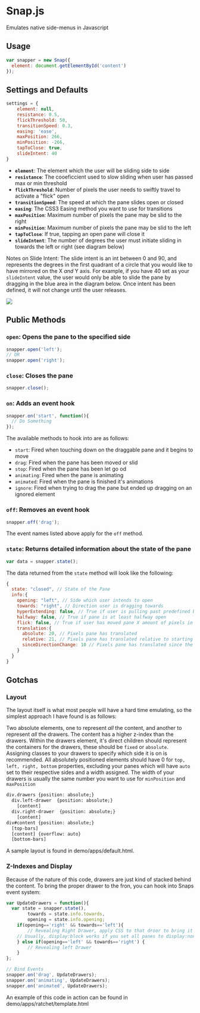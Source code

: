Snap.js
=======

Emulates native side-menus in Javascript


## Usage

```javascript
var snapper = new Snap({
  element: document.getElementById('content')
});
```

## Settings and Defaults
```javascript
settings = {
    element: null,
    resistance: 0.5,
    flickThreshold: 50,
    transitionSpeed: 0.3,
    easing: 'ease',
    maxPosition: 266,
    minPosition: -266,
    tapToClose: true,
    slideIntent: 40
}
```

* **`element`**: The element which the user will be sliding side to side
* **`resistance`**: The cooeficcient used to slow sliding when user has passed max or min threshold
* **`flickThreshold`**: Number of pixels the user needs to swiftly travel to activate a "flick" open
* **`transitionSpeed`**: The speed at which the pane slides open or closed
* **`easing`**: The CSS3 Easing method you want to use for transitions
* **`maxPosition`**: Maximum number of pixels the pane may be slid to the right
* **`minPosition`**: Maximum number of pixels the pane may be slid to the left
* **`tapToClose`**: If true, tapping an open pane will close it
* **`slideIntent`**: The number of degrees the user must initiate sliding in towards the left or right (see diagram below)

Notes on Slide Intent: The slide intent is an int between 0 and 90, and represents the degrees in the first quadrant of a circle that you would like to have mirrored on the X *and* Y axis. For example, if you have 40 set as your `slideIntent` value, the user would only be able to slide the pane by dragging in the blue area in the diagram below. Once intent has been defined, it will not change until the user releases.

<img src="http://i.imgur.com/uG2CNR8.png">


## Public Methods

### `open`: Opens the pane to the specified side

```javascript
snapper.open('left');
// OR
snapper.open('right');
```

### `close`: Closes the pane

```javascript
snapper.close();
```

### `on`: Adds an event hook

```javascript
snapper.on('start', function(){
  // Do Something
});
```
The available methods to hook into are as follows:

* `start`: Fired when touching down on the draggable pane and it begins to move
* `drag`: Fired when the pane has been moved or slid
* `stop`: Fired when the pane has been let go od
* `animating`: Fired when the pane is animating
* `animated`: Fired when the pane is finished it's animations
* `ignore`: Fired when trying to drag the pane but ended up dragging on an ignored element

### `off`: Removes an event hook

```javascript
snapper.off('drag');
```
The event names listed above apply for the `off` method.


### `state`: Returns detailed information about the state of the pane

```javascript
var data = snapper.state();
```
The data returned from the `state` method will look like the following:

```javascript
{
  state: "closed", // State of the Pane
  info:{
    opening: "left", // Side which user intends to open
    towards: "right", // Direction user is dragging towards
    hyperExtending: false, // True if user is pulling past predefined bounds
    halfway: false, // True if pane is at least halfway open
    flick: false, // True if user has moved pane X amount of pixels in the open/close direction without changing directions
    translation:{
      absolute: 20, // Pixels pane has translated
      relative: 21, // Pixels pane has translated relative to starting translation
      sinceDirectionChange: 10 // Pixels pane has translated since the direction of the pane has changed
    }
  }
} 
```

## Gotchas

### Layout
The layout itself is what most people will have a hard time emulating, so the simplest approach I have found is as follows:

Two absolute elements, one to represent *all* the content, and another to represent *all* the drawers. The content has a higher z-index than the drawers. Within the drawers element, it's direct children should represent the containers for the drawers, these should be `fixed` or `absolute`. Assigning classes to your drawers to specify which side it is on is recommended. All absolutely positioned elements should have 0 for `top, left, right, bottom` properties, excluding your panes which will have `auto` set to their respective sides and a width assigned. The width of your drawers is usually the same number you want to use for `minPosition` and `maxPosition`

```html
div.drawers {position: absolute;}
  div.left-drawer  {position: absolute;}
    [content]
  div.right-drawer  {position: absolute;}
    [content]
div#content {position: absolute;}
  [top-bars]
  [content] {overflow: auto}
  [bottom-bars]
```

A sample layout is found in demo/apps/default.html.

### Z-Indexes and Display
Because of the nature of this code, drawers are just kind of stacked behind the content. To bring the proper drawer to the fron, you can hook into Snaps event system:

```javascript
var UpdateDrawers = function(){
  var state = snapper.state(),
		towards = state.info.towards,
		opening = state.info.opening;
	if(opening=='right' && towards=='left'){
		// Revealing Right Drawer, apply CSS to that droor to bring it to the front.
    // Usually, display:block works if you set all panes to display:none;
	} else if(opening=='left' && towards=='right') {
		// Revealing left Drawer
	}
};

// Bind Events
snapper.on('drag', UpdateDrawers);
snapper.on('animating', UpdateDrawers);
snapper.on('animated', UpdateDrawers);
```

An example of this code in action can be found in demo/apps/ratchet/template.html
